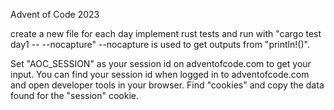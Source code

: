 Advent of Code 2023

create a new file for each day 
implement rust tests and run with "cargo test day1 -- --nocapture" --nocapture is used to get outputs from "println!()".

Set "AOC_SESSION" as your session id on adventofcode.com to get your input. You can find your session id when logged in to adventofcode.com and open developer tools in your browser.
Find "cookies" and copy the data found for the "session" cookie.